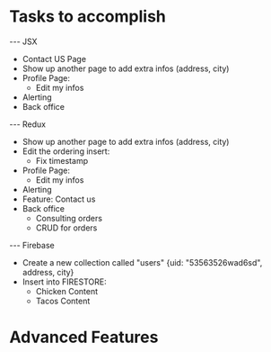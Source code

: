 # Tasks to accomplish
--- JSX
- Contact US Page
- Show up another page to add extra infos (address, city)
- Profile Page:
    - Edit my infos
- Alerting
- Back office

--- Redux
- Show up another page to add extra infos (address, city)
- Edit the ordering insert:
    - Fix timestamp
- Profile Page:
    - Edit my infos
- Alerting
- Feature: Contact us
- Back office
    - Consulting orders
    - CRUD for orders

--- Firebase
- Create a new collection called "users" {uid: "53563526wad6sd", address, city}
- Insert into FIRESTORE:
    - Chicken Content
    - Tacos Content



# Advanced Features